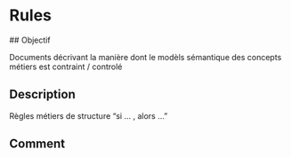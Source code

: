 # Rules

## Objectif

Documents décrivant la manière dont le modèls sémantique des concepts métiers est contraint / controlé

## Description

Règles métiers de structure “si ... , alors …”

## Comment

